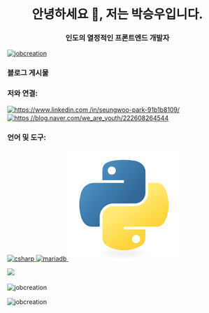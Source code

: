 <h1 align="center">안녕하세요 👋, 저는 박승우입니다.</h1>
<h3 align="center">인도의 열정적인 프론트엔드 개발자</h3>

<p align="left"> <a href= "https://github.com/ryo-ma/github-profile-trophy"><img src="https://github-profile-trophy.vercel.app/?username=jobcreation" alt="jobcreation" / ></a> </p>

### 블로그 게시물
<!-- BLOG-POST-LIST:START -->
<!-- BLOG-POST-LIST:END -->

<h3 align="left"> 저와 연결:</h3>
<p align="left">
<a href="https://linkedin.com/in/https://www.linkedin.com/in/seungwoo-park-91b1b8109/" target="blank"><img align="center" src=" https://raw.githubusercontent.com/rahuldkjain/github-profile-readme-generator/master/src/images/icons/Social/linked-in-alt.svg" alt="https://www.linkedin.com /in/seungwoo-park-91b1b8109/" height="30" width="40" /></a>
<a href="/https://blog.naver.com/we_are_youth/222608264544" target="blank "><img align="center" src="https://raw.githubusercontent.com/rahuldkjain/github-profile-readme-generator/master/src/images/icons/Social/rss.svg" alt="https //blog.naver.com/we_are_youth/222608264544" height="30" width="40" /></a>
</p>

<h3 align="left">언어 및 도구:</h3>
<p align="left"> <a href="https://www.w3schools.com/cs/" target="_blank" rel="noreferrer"> <img src="https://raw.githubusercontent. com/devicons/devicon/master/icons/csharp/csharp-original.svg" alt="csharp" width="40" height="40"/> </a> <a href="https://mariadb. 조직/" target="_blank" rel="noreferrer"> <img src="https://www.vectorlogo.zone/logos/mariadb/mariadb-icon.svg" alt="mariadb" 너비="40" 높이 ="40"/> </a> <a href="https://www.python.org" target="_blank" rel="noreferrer"> <img src="https://raw.githubusercontent.com/devicons/devicon/master/icons/python/python-original.svg" alt="파이썬" 너비="40" 높이="40"/> </a> </p>
<p><img src="https://img.shields.io/badge/-Python-007396?style=flat&logo=Python"/></p>
<p><img align="center" src="https://github-readme-stats.vercel.app/api/top-langs?username=jobcreation&show_icons=true&locale=en&layout=compact" alt="jobcreation" /> </p>

<p><img align="center" src="https://github-readme-streak-stats.herokuapp.com/?user=jobcreation&" alt="jobcreation" /></p>
